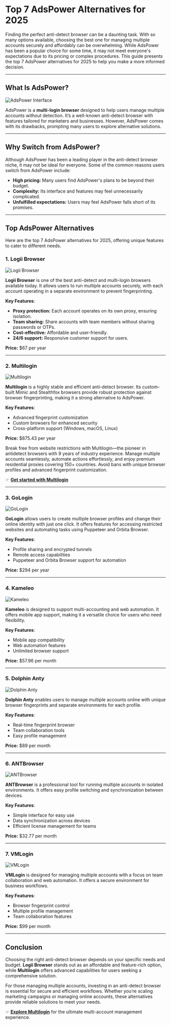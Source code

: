# Top 7 AdsPower Alternatives for 2025

Finding the perfect anti-detect browser can be a daunting task. With so many options available, choosing the best one for managing multiple accounts securely and affordably can be overwhelming. While AdsPower has been a popular choice for some time, it may not meet everyone's expectations due to its pricing or complex procedures. This guide presents the top 7 AdsPower alternatives for 2025 to help you make a more informed decision.

---

## What Is AdsPower?

![AdsPower Interface](https://logii.in/blog/wp-content/uploads/2025/08/18954521_6076520-edited-scaled.jpg)

AdsPower is a **multi-login browser** designed to help users manage multiple accounts without detection. It’s a well-known anti-detect browser with features tailored for marketers and businesses. However, AdsPower comes with its drawbacks, prompting many users to explore alternative solutions.

---

## Why Switch from AdsPower?

Although AdsPower has been a leading player in the anti-detect browser niche, it may not be ideal for everyone. Some of the common reasons users switch from AdsPower include:

- **High pricing:** Many users find AdsPower's plans to be beyond their budget.
- **Complexity:** Its interface and features may feel unnecessarily complicated.
- **Unfulfilled expectations:** Users may feel AdsPower falls short of its promises.

---

## Top AdsPower Alternatives

Here are the top 7 AdsPower alternatives for 2025, offering unique features to cater to different needs.

### 1. Logii Browser

![Logii Browser](https://logii.in/blog/wp-content/uploads/2025/08/Screenshot-343-1024x413.png)

**Logii Browser** is one of the best anti-detect and multi-login browsers available today. It allows users to run multiple accounts securely, with each account operating in a separate environment to prevent fingerprinting.

**Key Features**:
- **Proxy protection:** Each account operates on its own proxy, ensuring isolation.
- **Team sharing:** Share accounts with team members without sharing passwords or OTPs.
- **Cost-effective:** Affordable and user-friendly.
- **24/6 support:** Responsive customer support for users.

**Price:** $67 per year

---

### 2. Multilogin

![Multilogin](https://logii.in/blog/wp-content/uploads/2025/08/Screenshot-346-1024x447.png)

**Multilogin** is a highly stable and efficient anti-detect browser. Its custom-built Mimic and Stealthfox browsers provide robust protection against browser fingerprinting, making it a strong alternative to AdsPower.

**Key Features**:
- Advanced fingerprint customization
- Custom browsers for enhanced security
- Cross-platform support (Windows, macOS, Linux)

**Price:** $875.43 per year

Break free from website restrictions with Multilogin—the pioneer in antidetect browsers with 9 years of industry experience. Manage multiple accounts seamlessly, automate actions effortlessly, and enjoy premium residential proxies covering 150+ countries. Avoid bans with unique browser profiles and advanced fingerprint customization.

☞ **[Get started with Multilogin](https://bit.ly/multIlogin)**

---

### 3. GoLogin

![GoLogin](https://logii.in/blog/wp-content/uploads/2025/08/Screenshot-342-1-1024x449.png)

**GoLogin** allows users to create multiple browser profiles and change their online identity with just one click. It offers features for accessing restricted websites and automating tasks using Puppeteer and Orbita Browser.

**Key Features**:
- Profile sharing and encrypted tunnels
- Remote access capabilities
- Puppeteer and Orbita Browser support for automation

**Price:** $294 per year

---

### 4. Kameleo

![Kameleo](https://logii.in/blog/wp-content/uploads/2025/08/Screenshot-341-1024x459.png)

**Kameleo** is designed to support multi-accounting and web automation. It offers mobile app support, making it a versatile choice for users who need flexibility.

**Key Features**:
- Mobile app compatibility
- Web automation features
- Unlimited browser support

**Price:** $57.96 per month

---

### 5. Dolphin Anty

![Dolphin Anty](https://logii.in/blog/wp-content/uploads/2025/08/Screenshot-339-1024x406.png)

**Dolphin Anty** enables users to manage multiple accounts online with unique browser fingerprints and separate environments for each profile.

**Key Features**:
- Real-time fingerprint browser
- Team collaboration tools
- Easy profile management

**Price:** $89 per month

---

### 6. ANTBrowser

![ANTBrowser](https://logii.in/blog/wp-content/uploads/2025/08/Screenshot-338-1024x503.png)

**ANTBrowser** is a professional tool for running multiple accounts in isolated environments. It offers easy profile switching and synchronization between devices.

**Key Features**:
- Simple interface for easy use
- Data synchronization across devices
- Efficient license management for teams

**Price:** $32.77 per month

---

### 7. VMLogin

![VMLogin](https://logii.in/blog/wp-content/uploads/2025/08/Screenshot-337-1024x438.png)

**VMLogin** is designed for managing multiple accounts with a focus on team collaboration and web automation. It offers a secure environment for business workflows.

**Key Features**:
- Browser fingerprint control
- Multiple profile management
- Team collaboration features

**Price:** $99 per month

---

## Conclusion

Choosing the right anti-detect browser depends on your specific needs and budget. **Logii Browser** stands out as an affordable and feature-rich option, while **Multilogin** offers advanced capabilities for users seeking a comprehensive solution.

For those managing multiple accounts, investing in an anti-detect browser is essential for secure and efficient workflows. Whether you’re scaling marketing campaigns or managing online accounts, these alternatives provide reliable solutions to meet your needs.

☞ **[Explore Multilogin](https://bit.ly/multIlogin)** for the ultimate multi-account management experience.
